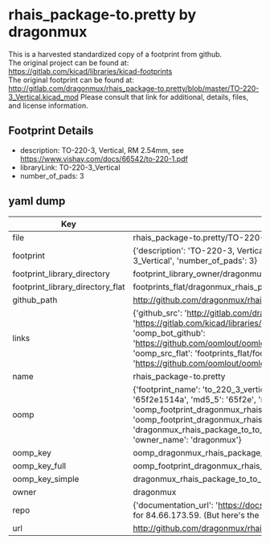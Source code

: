 # rhais_package-to.pretty by dragonmux  
This is a harvested standardized copy of a footprint from github.  
The original project can be found at:  
https://gitlab.com/kicad/libraries/kicad-footprints  
The original footprint can be found at:
http://gitlab.com/dragonmux/rhais_package-to.pretty/blob/master/TO-220-3_Vertical.kicad_mod
Please consult that link for additional, details, files, and license information.  
## Footprint Details
* description: TO-220-3, Vertical, RM 2.54mm, see https://www.vishay.com/docs/66542/to-220-1.pdf  
* libraryLink: TO-220-3_Vertical  
* number_of_pads: 3  
## yaml dump  
| Key | Value |  
| --- | --- |  
| file | rhais_package-to.pretty/TO-220-3_Vertical.kicad_mod |  
| footprint | {'description': 'TO-220-3, Vertical, RM 2.54mm, see https://www.vishay.com/docs/66542/to-220-1.pdf', 'libraryLink': 'TO-220-3_Vertical', 'number_of_pads': 3} |  
| footprint_library_directory | footprint_library_owner/dragonmux_rhais_package-to.pretty |  
| footprint_library_directory_flat | footprints_flat/dragonmux_rhais_package_to_to_220_3_vertical/working |  
| github_path | http://github.com/dragonmux/rhais_package-to.pretty/blob/master/TO-220-3_Vertical.kicad_mod |  
| links | {'github_src': 'http://gitlab.com/dragonmux/rhais_package-to.pretty/blob/master/TO-220-3_Vertical.kicad_mod', 'github_src_repo': 'https://gitlab.com/kicad/libraries/kicad-footprints', 'oomp_bot': 'footprints/dragonmux_rhais_package_to_to_220_3_vertical/working', 'oomp_bot_github': 'https://github.com/oomlout/oomlout_oomp_footprint_bot/tree/main/footprints/dragonmux_rhais_package_to_to_220_3_vertical/working', 'oomp_src_flat': 'footprints_flat/footprints_flat/dragonmux_rhais_package_to_to_220_3_vertical/working', 'oomp_src_flat_github': 'https://github.com/oomlout/oomlout_oomp_footprint_src/tree/main/footprints_flat/dragonmux_rhais_package_to_to_220_3_vertical/working'} |  
| name | rhais_package-to.pretty |  
| oomp | {'footprint_name': 'to_220_3_vertical', 'library_name': 'rhais_package_to', 'md5': '65f2e1514ad573a8fcc4d057cad32205', 'md5_10': '65f2e1514a', 'md5_5': '65f2e', 'md5_6': '65f2e1', 'oomp_key': 'oomp_dragonmux_rhais_package_to_to_220_3_vertical', 'oomp_key_extra': 'oomp_footprint_dragonmux_rhais_package_to_to_220_3_vertical', 'oomp_key_full': 'oomp_footprint_dragonmux_rhais_package_to_to_220_3_vertical_65f2e1', 'oomp_key_simple': 'dragonmux_rhais_package_to_to_220_3_vertical', 'original_filename': 'rhais_package-to.pretty/TO-220-3_Vertical.kicad_mod', 'owner_name': 'dragonmux'} |  
| oomp_key | oomp_dragonmux_rhais_package_to_to_220_3_vertical |  
| oomp_key_full | oomp_footprint_dragonmux_rhais_package_to_to_220_3_vertical |  
| oomp_key_simple | dragonmux_rhais_package_to_to_220_3_vertical |  
| owner | dragonmux |  
| repo | {'documentation_url': 'https://docs.github.com/rest/overview/resources-in-the-rest-api#rate-limiting', 'message': "API rate limit exceeded for 84.66.173.59. (But here's the good news: Authenticated requests get a higher rate limit. Check out the documentation for more details.)"} |  
| url | http://github.com/dragonmux/rhais_package-to.pretty |  

